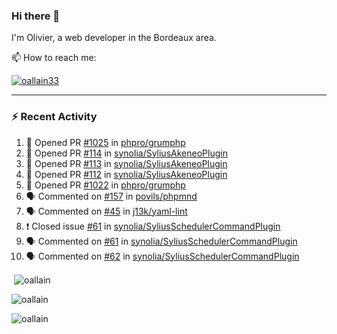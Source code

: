 ### Hi there 👋

I'm Olivier, a web developer in the Bordeaux area.

📫 How to reach me:

<p> <a href="https://twitter.com/oallain33" target="blank"><img src="https://img.shields.io/twitter/follow/oallain33?logo=twitter&style=for-the-badge" alt="oallain33" /></a> </p>

---

### :zap: Recent Activity

<!--START_SECTION:activity-->
1. 💪 Opened PR [#1025](https://github.com/phpro/grumphp/pull/1025) in [phpro/grumphp](https://github.com/phpro/grumphp)
2. 💪 Opened PR [#114](https://github.com/synolia/SyliusAkeneoPlugin/pull/114) in [synolia/SyliusAkeneoPlugin](https://github.com/synolia/SyliusAkeneoPlugin)
3. 💪 Opened PR [#113](https://github.com/synolia/SyliusAkeneoPlugin/pull/113) in [synolia/SyliusAkeneoPlugin](https://github.com/synolia/SyliusAkeneoPlugin)
4. 💪 Opened PR [#112](https://github.com/synolia/SyliusAkeneoPlugin/pull/112) in [synolia/SyliusAkeneoPlugin](https://github.com/synolia/SyliusAkeneoPlugin)
5. 💪 Opened PR [#1022](https://github.com/phpro/grumphp/pull/1022) in [phpro/grumphp](https://github.com/phpro/grumphp)
6. 🗣 Commented on [#157](https://github.com/povils/phpmnd/issues/157) in [povils/phpmnd](https://github.com/povils/phpmnd)
7. 🗣 Commented on [#45](https://github.com/j13k/yaml-lint/issues/45) in [j13k/yaml-lint](https://github.com/j13k/yaml-lint)
8. ❗️ Closed issue [#61](https://github.com/synolia/SyliusSchedulerCommandPlugin/issues/61) in [synolia/SyliusSchedulerCommandPlugin](https://github.com/synolia/SyliusSchedulerCommandPlugin)
9. 🗣 Commented on [#61](https://github.com/synolia/SyliusSchedulerCommandPlugin/issues/61) in [synolia/SyliusSchedulerCommandPlugin](https://github.com/synolia/SyliusSchedulerCommandPlugin)
10. 🗣 Commented on [#62](https://github.com/synolia/SyliusSchedulerCommandPlugin/issues/62) in [synolia/SyliusSchedulerCommandPlugin](https://github.com/synolia/SyliusSchedulerCommandPlugin)
<!--END_SECTION:activity-->

<p>&nbsp;<img align="center" src="https://github-readme-stats.vercel.app/api?username=oallain&show_icons=true&locale=en" alt="oallain" /></p>

<p><img align="center" src="https://github-readme-streak-stats.herokuapp.com/?user=oallain&" alt="oallain" /></p>

<p><img src="https://github-readme-stats.vercel.app/api/top-langs?username=oallain&show_icons=true&locale=en&layout=compact" alt="oallain" /></p>
